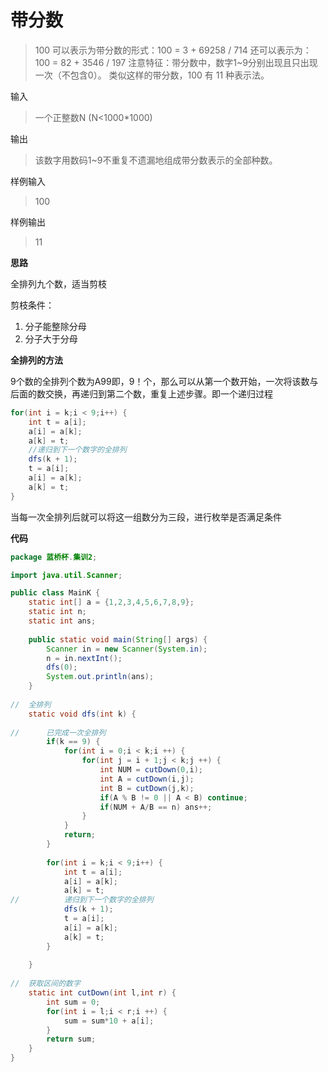 # 带分数

> 100 可以表示为带分数的形式：100 = 3 + 69258 / 714
>  还可以表示为：100 = 82 + 3546 / 197
>  注意特征：带分数中，数字1~9分别出现且只出现一次（不包含0）。
>  类似这样的带分数，100 有 11 种表示法。

输入

> 一个正整数N (N<1000*1000)

输出

> 该数字用数码1~9不重复不遗漏地组成带分数表示的全部种数。						

样例输入

> 100

样例输出

> 11



**思路**

全排列九个数，适当剪枝

剪枝条件：

1. 分子能整除分母
2. 分子大于分母

**全排列的方法**

9个数的全排列个数为A99即，9！个，那么可以从第一个数开始，一次将该数与后面的数交换，再递归到第二个数，重复上述步骤。即一个递归过程

```java
for(int i = k;i < 9;i++) {
    int t = a[i];
    a[i] = a[k];
    a[k] = t;
    //递归到下一个数字的全排列
    dfs(k + 1);
    t = a[i];
    a[i] = a[k];
    a[k] = t;
}
```

当每一次全排列后就可以将这一组数分为三段，进行枚举是否满足条件



**代码**

```java
package 蓝桥杯.集训2;

import java.util.Scanner;

public class MainK {
	static int[] a = {1,2,3,4,5,6,7,8,9};
	static int n;
	static int ans;
	
	public static void main(String[] args) {
		Scanner in = new Scanner(System.in);
		n = in.nextInt();
		dfs(0);
		System.out.println(ans);
	}
	
//	全排列
	static void dfs(int k) {
		
//		已完成一次全排列
		if(k == 9) {
			for(int i = 0;i < k;i ++) {
				for(int j = i + 1;j < k;j ++) {
					int NUM = cutDown(0,i);
					int A = cutDown(i,j);
					int B = cutDown(j,k);
					if(A % B != 0 || A < B) continue;
					if(NUM + A/B == n) ans++;
				}
			}
			return;
		}
		
		for(int i = k;i < 9;i++) {
			int t = a[i];
			a[i] = a[k];
			a[k] = t;
//			递归到下一个数字的全排列
			dfs(k + 1);
			t = a[i];
			a[i] = a[k];
			a[k] = t;
		}
		
	}
	
//	获取区间的数字
	static int cutDown(int l,int r) {
		int sum = 0;
		for(int i = l;i < r;i ++) {
			sum = sum*10 + a[i];
		}
		return sum;
	}
}

```

